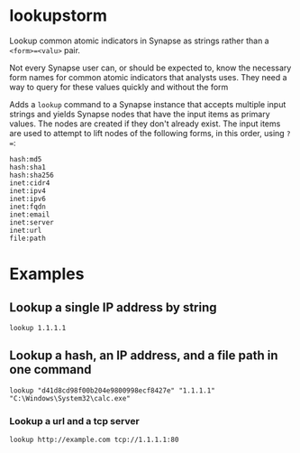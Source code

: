 # lookupstorm
Lookup common atomic indicators in Synapse as strings rather than a `<form>=<valu>` pair.

Not every Synapse user can, or should be expected to, know the necessary form names for common atomic indicators that analysts uses. They need a way to query for these values quickly and without the form

Adds a `lookup` command to a Synapse instance that accepts multiple input strings and yields Synapse nodes that have the input items as primary values. The nodes are created if they don't already exist. The input items are used to attempt to lift nodes of the following forms, in this order, using `?=`:
```
hash:md5
hash:sha1
hash:sha256
inet:cidr4
inet:ipv4
inet:ipv6
inet:fqdn
inet:email
inet:server
inet:url
file:path
```

# Examples

## Lookup a single IP address by string
```lookup 1.1.1.1```

## Lookup a hash, an IP address, and a file path in one command
```lookup "d41d8cd98f00b204e9800998ecf8427e" "1.1.1.1" "C:\Windows\System32\calc.exe"```

### Lookup a url and a tcp server
```lookup http://example.com tcp://1.1.1.1:80```
